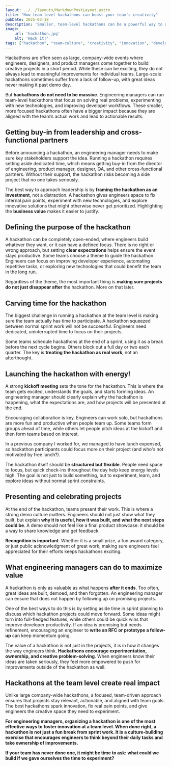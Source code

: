 ```yaml
---
layout: ../../layouts/MarkdownPostLayout.astro
title: "How team-level hackathons can boost your team's creativity"
pubDate: 2025-03-18
description: 'Smaller, team-level hackathons can be a powerful way to drive innovation, solve real problems, and strengthen collaboration within your engineering teams.'
image:
    url: 'hackathon.jpg'
    alt: 'Hack it!'
tags: ["hackathon", "team-culture", "creativity", "innovation", "developer-experience", "experimentation", "engineering-leadership", "collaboration",  "problem-solving", "process-improvement", "ownership", "productivity", "technical-debt"]
---
```

Hackathons are often seen as large, company-wide events where engineers, designers, and product managers come together to build creative projects in a short period. While these can be exciting, they do not always lead to meaningful improvements for individual teams. Large-scale hackathons sometimes suffer from a lack of follow-up, with great ideas never making it past demo day.

But **hackathons do not need to be massive**. Engineering managers can run team-level hackathons that focus on solving real problems, experimenting with new technologies, and improving developer workflows. These smaller, more focused hackathons often have a bigger impact because they are aligned with the team’s actual work and lead to actionable results.

## Getting buy-in from leadership and cross-functional partners

Before announcing a hackathon, an engineering manager needs to make sure key stakeholders support the idea. Running a hackathon requires setting aside dedicated time, which means getting buy-in from the director of engineering, product manager, designer, QA, and other cross-functional partners. Without their support, the hackathon risks becoming a side project that no one takes seriously.

The best way to approach leadership is by **framing the hackathon as an investment**, not a distraction. A hackathon gives engineers space to fix internal pain points, experiment with new technologies, and explore innovative solutions that might otherwise never get prioritized. Highlighting the **business value** makes it easier to justify.

## Defining the purpose of the hackathon

A hackathon can be completely open-ended, where engineers build whatever they want, or it can have a defined focus. There is no right or wrong approach, but setting **clear expectations** helps ensure the event stays productive. Some teams choose a theme to guide the hackathon. Engineers can focus on improving developer experience, automating repetitive tasks, or exploring new technologies that could benefit the team in the long run.

Regardless of the theme, the most important thing is **making sure projects do not just disappear after** the hackathon. More on that later.

## Carving time for the hackathon

The biggest challenge in running a hackathon at the team level is making sure the team actually has time to participate. A hackathon squeezed between normal sprint work will not be successful. Engineers need dedicated, uninterrupted time to focus on their projects.

Some teams schedule hackathons at the end of a sprint, using it as a break before the next cycle begins. Others block out a full day or two each quarter. The key is **treating the hackathon as real work**, not an afterthought.

## Launching the hackathon with energy!

A strong **kickoff meeting** sets the tone for the hackathon. This is where the team gets excited, understands the goals, and starts forming ideas. An engineering manager should clearly explain why the hackathon is happening, what the expectations are, and how projects will be presented at the end.

Encouraging collaboration is key. Engineers can work solo, but hackathons are more fun and productive when people team up. Some teams form groups ahead of time, while others let people pitch ideas at the kickoff and then form teams based on interest.

In a previous company I worked for, we managed to have lunch expensed, so hackathon participants could focus more on their project (and who's not motivated by free lunch?).

The hackathon itself should be **structured but flexible**. People need space to focus, but quick check-ins throughout the day help keep energy levels high. The goal is not just to build something, but to experiment, learn, and explore ideas without normal sprint constraints.

## Presenting and celebrating projects

At the end of the hackathon, teams present their work. This is where a strong demo culture matters. Engineers should not just show what they built, but explain **why it is useful, how it was built, and what the next steps could be**. A demo should not feel like a final product showcase: it should be a way to share knowledge and get feedback.

**Recognition is important**. Whether it is a small prize, a fun award category, or just public acknowledgment of great work, making sure engineers feel appreciated for their efforts keeps hackathons exciting.

## What engineering managers can do to maximize value

A hackathon is only as valuable as what happens **after it ends**. Too often, great ideas are built, demoed, and then forgotten. An engineering manager can ensure that does not happen by following up on promising projects.

One of the best ways to do this is by setting aside time in sprint planning to discuss which hackathon projects could move forward. Some ideas might turn into full-fledged features, while others could be quick wins that improve developer productivity. If an idea is promising but needs refinement, encouraging an engineer to **write an RFC or prototype a follow-up** can keep momentum going.

The value of a hackathon is not just in the projects, it is in how it changes the way engineers think. **Hackathons encourage experimentation, ownership, and creative problem-solving**. When engineers know their ideas are taken seriously, they feel more empowered to push for improvements outside of the hackathon as well.

## Hackathons at the team level create real impact

Unlike large company-wide hackathons, a focused, team-driven approach ensures that projects stay relevant, actionable, and aligned with team goals. The best hackathons spark innovation, fix real pain points, and give engineers the creative space they need to experiment.


**For engineering managers, organizing a hackathon is one of the most effective ways to foster innovation at a team level. When done right, a hackathon is not just a fun break from sprint work. It is a culture-building exercise that encourages engineers to think beyond their daily tasks and take ownership of improvements.**

**If your team has never done one, it might be time to ask: what could we build if we gave ourselves the time to experiment?**
